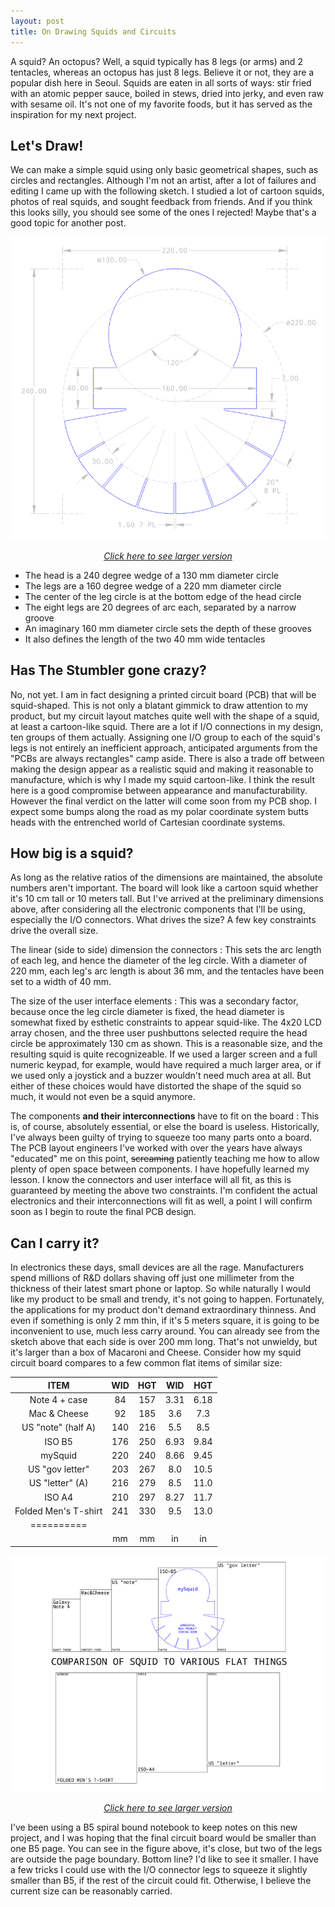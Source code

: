 ```yaml
---
layout: post
title: On Drawing Squids and Circuits
---
```

A squid?  An octopus?  Well, a squid typically has 8 legs (or arms) and 2 tentacles, whereas an octopus has just 8 legs.  Believe it or not, they are a popular dish here in Seoul. Squids are eaten in all sorts of ways: stir fried with an atomic pepper sauce, boiled in stews, dried into jerky, and even raw with sesame oil.  It's not one of my favorite foods, but it has served as the inspiration for my next project.

## Let's Draw!

We can make a simple squid using only basic geometrical shapes, such as circles and rectangles. Although I'm not an artist, after a lot of failures and editing I came up with the following sketch.  I studied a lot of cartoon squids, photos of real squids, and sought feedback from friends.  And if you think this looks silly, you should see some of the ones I rejected!  Maybe that's a good topic for another post.

![DrawSquid](/images/squid-how-to-draw.png)
<i><center><a href="/images/orig/squid-how-to-draw.png">Click here to see larger version</a></center></i>

<div class="message">
<ul>
<li>The head is a 240 degree wedge of a 130 mm diameter circle</li>
<li>The legs are a 160 degree wedge of a 220 mm diameter circle</li>
<li>The center of the leg circle is at the bottom edge of the head circle</li>
<li>The eight legs are 20 degrees of arc each, separated by a narrow groove</li>
<li>An imaginary 160 mm diameter circle sets the depth of these grooves</li>
<li>It also defines the length of the two 40 mm wide tentacles</li>
</ul>
</div>

## Has The Stumbler gone crazy?
No, not yet.  I am in fact designing a printed circuit board (PCB) that will be squid-shaped.  This is not only a blatant gimmick to draw attention to my product, but my circuit layout matches quite well with the shape of a squid, at least a cartoon-like squid.  There are a lot if I/O connections in my design, ten groups of them actually.  Assigning one I/O group to each of the squid's legs is not entirely an inefficient approach, anticipated arguments from the "PCBs are always rectangles" camp aside. There is also a trade off between making the design appear as a realistic squid and making it reasonable to manufacture, which is why I made my squid cartoon-like. I think the result here is a good compromise between appearance and manufacturability.  However the final verdict on the latter will come soon from my PCB shop. I expect some bumps along the road as my polar coordinate system butts heads with the entrenched world of Cartesian coordinate systems.

## How big is a squid?
As long as the relative ratios of the dimensions are maintained, the absolute numbers aren't important.  The board will look like a cartoon squid whether it's 10 cm tall or 10 meters tall.  But I've arrived at the preliminary dimensions above, after considering all the electronic components that I'll be using, especially the I/O connectors.  What drives the size?  A few key constraints drive the overall size.

The linear (side to side) dimension the connectors
: This sets the arc length of each leg, and hence the diameter of the leg circle.  With a diameter of 220 mm, each leg's arc length is about 36 mm, and the tentacles have been set to a width of 40 mm.

The size of the user interface elements
: This was a secondary factor, because once the leg circle diameter is fixed, the head diameter is somewhat fixed by esthetic constraints to appear squid-like.  The 4x20 LCD array chosen, and the three user pushbuttons selected require the head circle be approximately 130 cm as shown.  This is a reasonable size, and the resulting squid is quite recognizeable.  If we used a larger screen and a full numeric keypad, for example, would have required a much larger area, or if we used only a joystick and a buzzer wouldn't need much area at all.  But either of these choices would have distorted the shape of the squid so much, it would not even be a squid anymore.

The components __and their interconnections__ have to fit on the board
: This is, of course, absolutely essential, or else the board is useless.  Historically, I've always been guilty of trying to squeeze too many parts onto a board.  The PCB layout engineers I've worked with over the years have always "educated" me on this point, <del>screaming</del> patiently teaching me how to allow plenty of open space between components.  I have hopefully learned my lesson.  I know the connectors and user interface will all fit, as this is guaranteed by meeting the above two constraints.  I'm confident the actual electronics and their interconnections will fit as well, a point I will confirm soon as I begin to route the final PCB design.

## Can I carry it?
In electronics these days, small devices are all the rage.  Manufacturers spend millions of R&D dollars shaving off just one millimeter from the thickness of their latest smart phone or laptop.  So while naturally I would like my product to be small and trendy, it's not going to happen.  Fortunately, the applications for my product don't demand extraordinary thinness.  And even if something is only 2 mm thin, if it's 5 meters square, it is going to be inconvenient to use, much less carry around.  You can already see from the sketch above that each side is over 200 mm long.  That's not unwieldy, but it's larger than a box of Macaroni and Cheese.  Consider how my squid circuit board compares to a few common flat items of similar size:

| ITEM | WID | HGT | WID | HGT | 
|:---:|:---:|:---:|:---:|:---:| 
| Note 4 + case | 84 | 157 | 3.31 | 6.18 |
| Mac & Cheese | 92 | 185 | 3.6 | 7.3  |
| US "note" (half A) | 140 | 216 | 5.5 | 8.5 |
| ISO B5  | 176 | 250 | 6.93 | 9.84  |
| mySquid | 220 | 240 | 8.66 | 9.45 |
| US "gov letter"  | 203 | 267 | 8.0 | 10.5 |
| US "letter" (A) | 216 | 279 | 8.5 | 11.0 |
| ISO A4  | 210 | 297 | 8.27 | 11.7 |
| Folded Men's T-shirt  | 241 | 330  | 9.5 | 13.0  |
|==========
|| mm | mm | in | in |

![FlatThings](/images/flat-things.png) 
<i><center><a href="/images/orig/flat-things.png">Click here to see larger version</a></center></i>

I've been using a B5 spiral bound notebook to keep notes on this new project, and I was hoping that the final circuit board would be smaller than one B5 page.  You can see in the figure above, it's close, but two of the legs are outside the page boundary.  Bottom line?  I'd like to see it smaller.  I have a few tricks I could use with the I/O connector legs to squeeze it slightly smaller than B5, if the rest of the circuit could fit.  Otherwise, I believe the current size can be reasonably carried.

